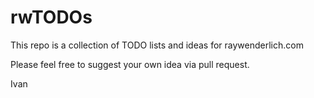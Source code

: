 # rwTODOs

This repo is a collection of TODO lists and ideas for raywenderlich.com

Please feel free to suggest your own idea via pull request.


Ivan
